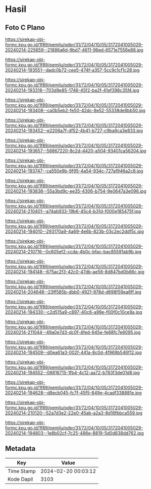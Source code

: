 # Hasil

## Foto C Plano

https://sirekap-obj-formc.kpu.go.id/1f89/pemilu/pdpr/31/72/04/10/05/3172041005029-20240214-225659--21886a6d-9bd7-4611-96ed-6571e7556e88.jpg

https://sirekap-obj-formc.kpu.go.id/1f89/pemilu/pdpr/31/72/04/10/05/3172041005029-20240214-193551--dadc0b72-cee5-474f-a357-5cc9c1cf1c28.jpg

https://sirekap-obj-formc.kpu.go.id/1f89/pemilu/pdpr/31/72/04/10/05/3172041005029-20240214-193318--703d9e85-1746-45f2-ba2f-41ef398c35f4.jpg

https://sirekap-obj-formc.kpu.go.id/1f89/pemilu/pdpr/31/72/04/10/05/3172041005029-20240214-193408--ca0b5eb2-fe50-42dc-8e52-55338de6bb50.jpg

https://sirekap-obj-formc.kpu.go.id/1f89/pemilu/pdpr/31/72/04/10/05/3172041005029-20240214-193452--e2206a7f-df52-4b41-b727-c9ba9ca3e833.jpg

https://sirekap-obj-formc.kpu.go.id/1f89/pemilu/pdpr/31/72/04/10/05/3172041005029-20240214-193657--56867220-8c2d-4420-a504-93401ca56204.jpg

https://sirekap-obj-formc.kpu.go.id/1f89/pemilu/pdpr/31/72/04/10/05/3172041005029-20240214-193747--ca550e9b-9f95-4a54-934c-727af946a2c8.jpg

https://sirekap-obj-formc.kpu.go.id/1f89/pemilu/pdpr/31/72/04/10/05/3172041005029-20240214-193838--55a3bd9c-ee35-4306-b754-9e0647a3e096.jpg

https://sirekap-obj-formc.kpu.go.id/1f89/pemilu/pdpr/31/72/04/10/05/3172041005029-20240214-210401--a74ab933-19b6-45c4-b31d-f000e185475f.jpg

https://sirekap-obj-formc.kpu.go.id/1f89/pemilu/pdpr/31/72/04/10/05/3172041005029-20240214-194010--293170a9-4a69-4e6b-823b-03c2ec2ddf5c.jpg

https://sirekap-obj-formc.kpu.go.id/1f89/pemilu/pdpr/31/72/04/10/05/3172041005029-20240214-210716--0c605ef2-ccda-4b0c-bfac-bac85591ab9b.jpg

https://sirekap-obj-formc.kpu.go.id/1f89/pemilu/pdpr/31/72/04/10/05/3172041005029-20240214-194148--675ac2f3-42c0-47db-ae56-8d847bd0b86c.jpg

https://sirekap-obj-formc.kpu.go.id/1f89/pemilu/pdpr/31/72/04/10/05/3172041005029-20240214-204648--23ff585b-dbb0-4921-978d-d698f59ea6ff.jpg

https://sirekap-obj-formc.kpu.go.id/1f89/pemilu/pdpr/31/72/04/10/05/3172041005029-20240214-194330--c2d515a9-c897-40c6-a99e-f00f0c10ce9a.jpg

https://sirekap-obj-formc.kpu.go.id/1f89/pemilu/pdpr/31/72/04/10/05/3172041005029-20240214-211044--49a0e7d3-dc0f-4fed-945e-fe68fc7e6095.jpg

https://sirekap-obj-formc.kpu.go.id/1f89/pemilu/pdpr/31/72/04/10/05/3172041005029-20240214-194509--d0ea61a3-002f-441a-8c0d-4f969b546f12.jpg

https://sirekap-obj-formc.kpu.go.id/1f89/pemilu/pdpr/31/72/04/10/05/3172041005029-20240214-194552--08816715-1fb4-4c12-aa72-b783f3de01d8.jpg

https://sirekap-obj-formc.kpu.go.id/1f89/pemilu/pdpr/31/72/04/10/05/3172041005029-20240214-194628--d8ecb045-fc7f-45f5-849e-4cadf338881e.jpg

https://sirekap-obj-formc.kpu.go.id/1f89/pemilu/pdpr/31/72/04/10/05/3172041005029-20240214-210120--52a7d3e2-22e0-45ab-a2a3-8d16fbbca559.jpg

https://sirekap-obj-formc.kpu.go.id/1f89/pemilu/pdpr/31/72/04/10/05/3172041005029-20240214-194803--1e8b02cf-7c25-486e-8819-5d0d838dd762.jpg


## Metadata

| Key        | Value               |
| ---------- | ------------------- |
| Time Stamp | 2024-02-20 00:03:12 |
| Kode Dapil | 3103                |



